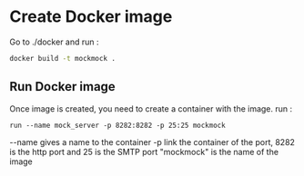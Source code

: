 # Create Docker image 

Go to ./docker and run :
````cmd
docker build -t mockmock .
````
## Run Docker image

Once image is created, you need to create a container with the image.
run :

````
run --name mock_server -p 8282:8282 -p 25:25 mockmock
````
--name gives a name to the container
-p link the container of the port, 8282 is the http port and 25 is the SMTP port
"mockmock" is the name of the image 

